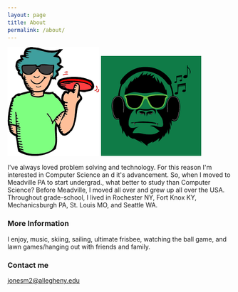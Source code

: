 ```yaml
---
layout: page
title: About
permalink: /about/
---
```

![Frisbee](UltimateBro.png)
![Frisbee](Music.png)

I've always loved problem solving and technology. For this reason I'm interested in Computer Science an  d it's advancement. So, when I moved to Meadville PA to start undergrad., what better to study than Computer Science? Before Meadville, I moved all over and grew up all over the USA. Throughout grade-school, I lived in Rochester NY, Fort Knox KY, Mechanicsburgh PA, St. Louis MO, and Seattle WA.

### More Information

I enjoy, music, skiing, sailing, ultimate frisbee, watching the ball game, and lawn games/hanging out with friends and family.

### Contact me

[jonesm2@allegheny.edu](mailto:jonesm2@allegheny.edu)
